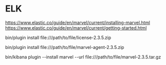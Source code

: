 # ELK


https://www.elastic.co/guide/en/marvel/current/installing-marvel.html
https://www.elastic.co/guide/en/marvel/current/getting-started.html


bin/plugin install file:///path/to/file/license-2.3.5.zip

bin/plugin install file:///path/to/file/marvel-agent-2.3.5.zip

bin/kibana plugin --install marvel --url file:///path/to/file/marvel-2.3.5.tar.gz



